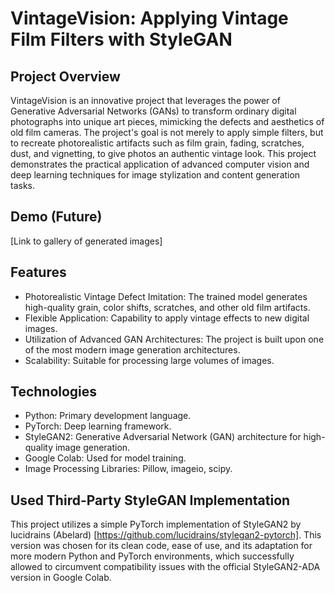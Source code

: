 # VintageVision: Applying Vintage Film Filters with StyleGAN
## Project Overview
VintageVision is an innovative project that leverages the power of Generative Adversarial Networks (GANs) to transform ordinary digital photographs into unique art pieces, mimicking the defects and aesthetics of old film cameras. The project's goal is not merely to apply simple filters, but to recreate photorealistic artifacts such as film grain, fading, scratches, dust, and vignetting, to give photos an authentic vintage look.
This project demonstrates the practical application of advanced computer vision and deep learning techniques for image stylization and content generation tasks.
## Demo (Future)
[Link to gallery of generated images]
## Features
  - Photorealistic Vintage Defect Imitation: The trained model generates high-quality grain, color shifts, scratches, and other old film artifacts.
  - Flexible Application: Capability to apply vintage effects to new digital images.
  - Utilization of Advanced GAN Architectures: The project is built upon one of the most modern image generation architectures.
  - Scalability: Suitable for processing large volumes of images.
## Technologies
  - Python: Primary development language.
  - PyTorch: Deep learning framework.
  - StyleGAN2: Generative Adversarial Network (GAN) architecture for high-quality image generation.
  - Google Colab: Used for model training.
  - Image Processing Libraries: Pillow, imageio, scipy.
## Used Third-Party StyleGAN Implementation
This project utilizes a simple PyTorch implementation of StyleGAN2 by lucidrains (Abelard) [https://github.com/lucidrains/stylegan2-pytorch]. This version was chosen for its clean code, ease of use, and its adaptation for more modern Python and PyTorch environments, which successfully allowed to circumvent compatibility issues with the official StyleGAN2-ADA version in Google Colab.
